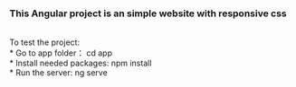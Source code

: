 ### This Angular project is an simple website with responsive css<br />
<br />
To test the project: <br />
* Go to app folder： cd app <br />
* Install needed packages: npm install <br />
* Run the server: ng serve <br />


